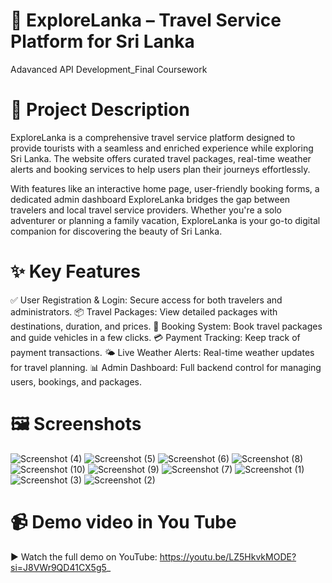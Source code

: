 # 🌴 ExploreLanka – Travel Service Platform for Sri Lanka

 Adavanced API Development_Final Coursework

# 📌 Project Description 
ExploreLanka is a comprehensive travel service platform designed to provide tourists with a seamless and enriched experience while exploring Sri Lanka. The website offers curated travel packages, real-time weather alerts and booking services to help users plan their journeys effortlessly.

With features like an interactive home page, user-friendly booking forms, a dedicated admin dashboard ExploreLanka bridges the gap between travelers and local travel service providers. Whether you're a solo adventurer or planning a family vacation, ExploreLanka is your go-to digital companion for discovering the beauty of Sri Lanka.

# ✨ Key Features

✅ User Registration & Login: Secure access for both travelers and administrators.
📦 Travel Packages: View detailed packages with destinations, duration, and prices.
📅 Booking System: Book travel packages and guide vehicles in a few clicks.
💳 Payment Tracking: Keep track of payment transactions.
🌤️ Live Weather Alerts: Real-time weather updates for travel planning.
📊 Admin Dashboard: Full backend control for managing users, bookings, and packages.

# 🖼️ Screenshots 
![Screenshot (4)](https://github.com/user-attachments/assets/a9075c83-5e6b-43e5-a883-01143d6d7b8d)
![Screenshot (5)](https://github.com/user-attachments/assets/c1051e45-4b97-4357-aaeb-a93e21d5fb51)
![Screenshot (6)](https://github.com/user-attachments/assets/c5bef128-4801-4dd6-9eef-cc34cd702435)
![Screenshot (8)](https://github.com/user-attachments/assets/22f8f612-ce1e-440c-8278-83fb936a4385)
![Screenshot (10)](https://github.com/user-attachments/assets/6acb6de3-2623-4727-adc3-996deebc9ca3)
![Screenshot (9)](https://github.com/user-attachments/assets/aea7ecf7-db4c-4454-9556-cd4a02dfa8a5)
![Screenshot (7)](https://github.com/user-attachments/assets/ad259bb8-6083-43d7-bc1b-1dac9b5b965c)
![Screenshot (1)](https://github.com/user-attachments/assets/e61fee32-fb91-4892-811d-cd1c97dfc3da)
![Screenshot (3)](https://github.com/user-attachments/assets/4347831e-9767-4111-b589-cf6cdc9be34c)
![Screenshot (2)](https://github.com/user-attachments/assets/1e7fdabd-912e-41c5-83e9-e6ed7960eea4)

# 📹 Demo video in You Tube
▶️ Watch the full demo on YouTube:
https://youtu.be/LZ5HkvkMODE?si=J8VWr9QD41CX5g5_



